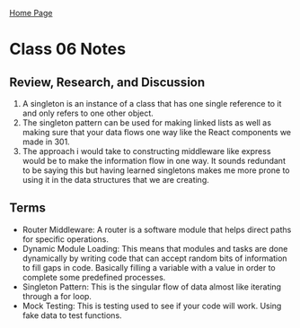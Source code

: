 [Home Page](https://devaoc.github.io/reading-notes/)

# Class 06 Notes

## Review, Research, and Discussion

1. A singleton is an instance of a class that has one single reference to it and only refers to one other object.
2. The singleton pattern can be used for making linked lists as well as making sure that your data flows one way like the React components we made in 301.
3. The approach i would take to constructing middleware like express would be to make the information flow in one way. It sounds redundant to be saying this but having learned singletons makes me more prone to using it in the data structures that we are creating.

## Terms

- Router Middleware: A router is a software module that helps direct paths for specific operations.
- Dynamic Module Loading: This means that modules and tasks are done dynamically by writing code that can accept random bits of information to fill gaps in code. Basically filling a variable with a value in order to complete some predefined processes.
- Singleton Pattern: This is the singular flow of data almost like iterating through a for loop.
- Mock Testing: This is testing used to see if your code will work. Using fake data to test functions.
